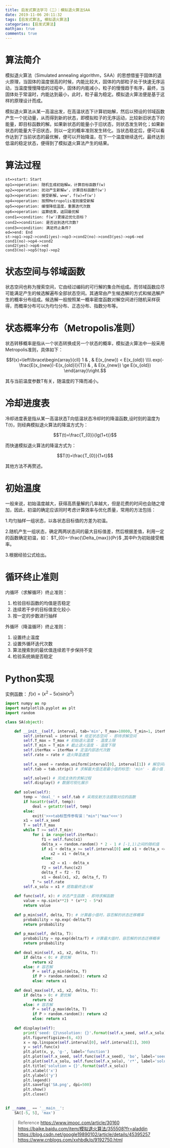 ```yaml
---
title: 启发式算法学习（二）：模拟退火算法SAA
date: 2019-11-06 20:11:32
tags: [启发式算法, 模拟退火算法]
categories: [启发式算法]
mathjax: true
comments: true
---
```


# 算法简介

模拟退火算法（Simulated annealing algorithm，SAA）的思想借鉴于固体的退火原理，当固体的温度很高的时候，内能比较大，固体的内部粒子处于快速无序运动，当温度慢慢降低的过程中，固体的内能减小，粒子的慢慢趋于有序，最终，当固体处于常温时，内能达到最小，此时，粒子最为稳定。模拟退火算法便是基于这样的原理设计而成。

模拟退火算法从某一高温出发，在高温状态下计算初始解，然后以预设的邻域函数产生一个扰动量，从而得到新的状态，即模拟粒子的无序运动，比较新旧状态下的能量，即目标函数的解。如果新状态的能量小于旧状态，则状态发生转化；如果新状态的能量大于旧状态，则以一定的概率准则发生转化。当状态稳定后，便可以看作达到了当前状态的最优解，便可以开始降温，在下一个温度继续迭代，最终达到低温的稳定状态，便得到了模拟退火算法产生的结果。

# 算法过程

```flow
st=>start: Start
op1=>operation: 随机生成初始解w，计算目标函数f(w)
op2=>operation: 扰动产生新解w'，计算目标函数f(w')
op3=>operation: 接受新解，w=w'，f(w)=f(w')
op4=>operation: 按照Metropolis准则接受新解
op5=>operation: 缓慢降低温度，重置迭代次数
op6=>operation: 运算结束，返回最优解
cond1=>condition: f(w')更接近优化目标？
cond2=>condition: 是否达到迭代次数?
cond3=>condition: 满足终止条件?
ed=>end: End
st->op1->op2->cond1(yes)->op3->cond2(no)->cond3(yes)->op6->ed
cond1(no)->op4->cond2
cond2(yes)->op6->ed
cond3(no)->op5(top)->op2
```

# 状态空间与邻域函数

状态空间也称为搜索空间，它由经过编码的可行解的集合所组成。而邻域函数应尽可能满足产生的候选解遍布全部状态空间。其通常由产生候选解的方式和候选解产生的概率分布组成。候选解一般按照某一概率密度函数对解空间进行随机采样获得，而概率分布可以为均匀分布、正态分布、指数分布等。

# 状态概率分布（Metropolis准则）

状态转移概率是指从一个状态转换成另一个状态的概率，模拟退火算法中一般采用Metropolis准则，具体如下：

$$f(x)=\left\lbrace\begin{array}{cll}
1 & , & E(x_{new}) < E(x_{old}) \\\\ 
exp(-\frac{E(x_{new})-E(x_{old})}{T}) & , & E(x_{new}) \ge E(x_{old})
\end{array}\right.$$

其与当前温度参数T有关，随温度的下降而减小。

# 冷却进度表

冷却进度表是指从某一高温状态T向低温状态冷却时的降温函数,设时刻的温度为T(t)，则经典模拟退火算法的降温方式为：

$$T(t)=\frac{T_{0}}{lg(1+t)}$$

而快速模拟退火算法的降温方式为：

$$T(t)=\frac{T_{0}}{1+t}$$

其他方法不再赘述。

# 初始温度

一般来说，初始温度越大，获得高质量解的几率越大，但是花费的时间也会随之增加，因此，初温的确定应该同时考虑计算效率与优化质量，常用的方法包括：

1.均匀抽样一组状态，以各状态目标值的方差为初温。

2.随机产生一组状态，确定两两状态间的最大目标值差，然后根据差值，利用一定的函数确定初温，如： $T_{0}=-\frac{\Delta_{max}}{Pr}$ ,其中Pr为初始接受概率。

3.根据经验公式给出。

# 循环终止准则

内循环（求解循环）终止准则：

1. 检验目标函数的均值是否稳定
2. 连续若干步的目标值变化较小
3. 按一定的步数进行抽样

外循环（降温循环）终止准则：

1. 设置终止温度
2. 设置外循环迭代次数
3. 算法搜索到的最优值连续若干步保持不变
4. 检验系统熵是否稳定

# Python实现

实例函数： $f(x)=(x^{2}-5x)sin(x^2)$ 

```python
import numpy as np
import matplotlib.pyplot as plt
import random

class SA(object):

    def __init__(self, interval, tab='min', T_max=10000, T_min=1, iterMax=1000, rate=0.95):
        self.interval = interval # 给定状态空间 - 即待求解空间
        self.T_max = T_max # 初始退火温度 - 温度上限
        self.T_min = T_min # 截止退火温度 - 温度下限
        self.iterMax = iterMax # 定温内部迭代次数
        self.rate = rate # 退火降温速度
        
        self.x_seed = random.uniform(interval[0], interval[1]) # 解空间内的种子
        self.tab = tab.strip() # 求解最大值还是最小值的标签: 'min' - 最小值；'max' - 最大值

        self.solve() # 完成主体的求解过程
        self.display() # 数据可视化展示
        
    def solve(self):
        temp = 'deal_' + self.tab # 采用反射方法提取对应的函数
        if hasattr(self, temp):
            deal = getattr(self, temp)
        else:
            exit('>>>tab标签传参有误："min"|"max"<<<')  
        x1 = self.x_seed
        T = self.T_max
        while T >= self.T_min:
            for i in range(self.iterMax):
                f1 = self.func(x1)
                delta_x = random.random() * 2 - 1 # [-1,1)之间的随机值
                if x1 + delta_x >= self.interval[0] and x1 + delta_x <= self.interval[1]:   # 将随机解束缚在给定状态空间内
                    x2 = x1 + delta_x
                else:
                    x2 = x1 - delta_x
                f2 = self.func(x2)
                delta_f = f2 - f1
                x1 = deal(x1, x2, delta_f, T)
            T *= self.rate
        self.x_solu = x1 # 提取最终退火解       
        
    def func(self, x): # 状态产生函数 - 即待求解函数
        value = np.sin(x**2) * (x**2 - 5*x)
        return value
        
    def p_min(self, delta, T): # 计算最小值时，容忍解的状态迁移概率
        probability = np.exp(-delta/T)
        return probability
        
    def p_max(self, delta, T):
        probability = np.exp(delta/T) # 计算最大值时，容忍解的状态迁移概率
        return probability
        
    def deal_min(self, x1, x2, delta, T):
        if delta < 0: # 更优解
            return x2
        else: # 容忍解
            P = self.p_min(delta, T)
            if P > random.random(): return x2
            else: return x1
            
    def deal_max(self, x1, x2, delta, T):
        if delta > 0: # 更优解
            return x2
        else: # 容忍解
            P = self.p_max(delta, T)
            if P > random.random(): return x2
            else: return x1
        
    def display(self):
        print('seed: {}\nsolution: {}'.format(self.x_seed, self.x_solu))
        plt.figure(figsize=(6, 4))
        x = np.linspace(self.interval[0], self.interval[1], 300)
        y = self.func(x)
        plt.plot(x, y, 'g-', label='function')
        plt.plot(self.x_seed, self.func(self.x_seed), 'bo', label='seed')
        plt.plot(self.x_solu, self.func(self.x_solu), 'r*', label='solution')
        plt.title('solution = {}'.format(self.x_solu))
        plt.xlabel('x')
        plt.ylabel('y')
        plt.legend()
        plt.savefig('SA.png', dpi=500)
        plt.show()
        plt.close()

        
if __name__ == '__main__':
    SA([-5, 5], 'max')
```



> Reference
> https://www.imooc.com/article/30160
> https://baike.baidu.com/item/模拟退火算法/355508?fr=aladdin
> https://blog.csdn.net/google19890102/article/details/45395257
> https://www.cnblogs.com/xxhbdk/p/9192750.html